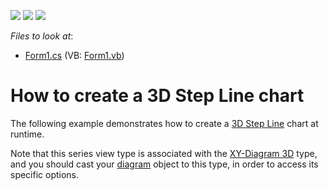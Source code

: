 <!-- default badges list -->
![](https://img.shields.io/endpoint?url=https://codecentral.devexpress.com/api/v1/VersionRange/128573256/11.2.5%2B)
[![](https://img.shields.io/badge/Open_in_DevExpress_Support_Center-FF7200?style=flat-square&logo=DevExpress&logoColor=white)](https://supportcenter.devexpress.com/ticket/details/E1044)
[![](https://img.shields.io/badge/📖_How_to_use_DevExpress_Examples-e9f6fc?style=flat-square)](https://docs.devexpress.com/GeneralInformation/403183)
<!-- default badges end -->
<!-- default file list -->
*Files to look at*:

* [Form1.cs](./CS/Series_3DStepLineChart/Form1.cs) (VB: [Form1.vb](./VB/Series_3DStepLineChart/Form1.vb))
<!-- default file list end -->
# How to create a 3D Step Line chart


<p>The following example demonstrates how to create a <a href="http://devexpress.com/Help/Content.aspx?help=XtraCharts&document=CustomDocument2986.htm">3D Step Line</a> chart at runtime.</p><p>Note that this series view type is associated with the <a href="http://devexpress.com/Help/Content.aspx?help=XtraCharts&document=CustomDocument5909.htm">XY-Diagram 3D</a> type, and you should cast your <a href="http://devexpress.com/Help/Content.aspx?help=XtraCharts&document=CustomDocument6017.htm">diagram</a> object to this type, in order to access its specific options.</p>

<br/>


